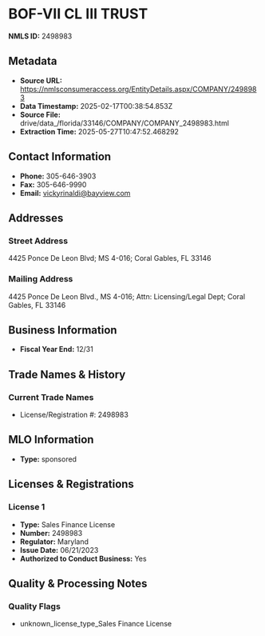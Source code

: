 # BOF-VII CL III TRUST

**NMLS ID:** 2498983

## Metadata
- **Source URL:** https://nmlsconsumeraccess.org/EntityDetails.aspx/COMPANY/2498983
- **Data Timestamp:** 2025-02-17T00:38:54.853Z
- **Source File:** drive/data_/florida/33146/COMPANY/COMPANY_2498983.html
- **Extraction Time:** 2025-05-27T10:47:52.468292

## Contact Information
- **Phone:** 305-646-3903
- **Fax:** 305-646-9990
- **Email:** vickyrinaldi@bayview.com

## Addresses
### Street Address
4425 Ponce De Leon Blvd; MS 4-016; Coral Gables, FL 33146

### Mailing Address
4425 Ponce De Leon Blvd., MS 4-016; Attn: Licensing/Legal Dept; Coral Gables, FL 33146

## Business Information
- **Fiscal Year End:** 12/31

## Trade Names & History
### Current Trade Names
- License/Registration #: 2498983

## MLO Information
- **Type:** sponsored

## Licenses & Registrations

### License 1
- **Type:** Sales Finance License
- **Number:** 2498983
- **Regulator:** Maryland
- **Issue Date:** 06/21/2023
- **Authorized to Conduct Business:** Yes

## Quality & Processing Notes
### Quality Flags
- unknown_license_type_Sales Finance License
